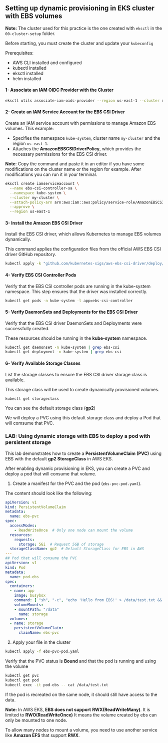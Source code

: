 ## Setting up dynamic provisioning in EKS cluster with EBS volumes

**Note:** The cluster used for this practice is the one created with `eksctl` in the `00-cluster-setup` folder.

Before starting, you must create the cluster and update your `kubeconfig`

Prerequisites:
- AWS CLI installed and configured
- kubectl installed
- eksctl installed
- helm installed

#### 1- Associate an IAM OIDC Provider with the Cluster

```bash
eksctl utils associate-iam-oidc-provider --region us-east-1 --cluster my-cluster --approve
```
#### 2- Create an IAM Service Account for the EBS CSI Driver

Create an IAM service account with permissions to manage Amazon EBS volumes. This example:
- Specifies the namespace `kube-system`, cluster name `my-cluster` and the region `us-east-1`.
- Attaches the **AmazonEBSCSIDriverPolicy**, which provides the necessary permissions for the EBS CSI driver.

**Note**: Copy the command and paste it in an editor if you have some modifications on the cluster name or the region for example. After modifications you can run it in your terminal.

```bash
eksctl create iamserviceaccount \
  --name ebs-csi-controller-sa \
  --namespace kube-system \
  --cluster my-cluster \
  --attach-policy-arn arn:aws:iam::aws:policy/service-role/AmazonEBSCSIDriverPolicy \
  --approve \
  --region us-east-1
```
#### 3- Install the Amazon EBS CSI Driver
Install the EBS CSI driver, which allows Kubernetes to manage EBS volumes dynamically. 

This command applies the configuration files from the official AWS EBS CSI driver GitHub repository.
```bash
kubectl apply -k "github.com/kubernetes-sigs/aws-ebs-csi-driver/deploy/kubernetes/overlays/stable/ecr/?ref=release-1.20"
```
#### 4- Verify EBS CSI Controller Pods
Verify that the EBS CSI controller pods are running in the kube-system namespace. This step ensures that the driver was installed correctly.
```bash
kubectl get pods -n kube-system -l app=ebs-csi-controller
```
#### 5- Verify DaemonSets and Deployments for the EBS CSI Driver
Verify that the EBS CSI driver DaemonSets and Deployments were successfully created. 

These resources should be running in the **kube-system** namespace.
```bash
kubectl get daemonset -n kube-system | grep ebs-csi
kubectl get deployment -n kube-system | grep ebs-csi
```
#### 6- Verify Available Storage Classes
List the storage classes to ensure the EBS CSI driver storage class is available. 

This storage class will be used to create dynamically provisioned volumes.
```bash
kubectl get storageclass
```
You can see the default storage class (**gp2**)

We will deploy a PVC using this default storage class and deploy a Pod that will comsume that PVC.

### LAB: Using dynamic storage with EBS to deploy a pod with persistent storage

This lab demonstrates how to create a **PersistentVolumeClaim (PVC)** using EBS with the default **gp2 StorageClass** in AWS EKS.

After enabling dynamic provisioning in EKS, you can create a PVC and deploy a pod that will consume that volume.

1. Create a manifest for the PVC and the pod (`ebs-pvc-pod.yaml`). 

The content should look like the following:

```yaml
apiVersion: v1
kind: PersistentVolumeClaim
metadata:
  name: ebs-pvc
spec:
  accessModes:
    - ReadWriteOnce  # Only one node can mount the volume
  resources:
    requests:
      storage: 5Gi  # Request 5GB of storage
  storageClassName: gp2  # Default StorageClass for EBS in AWS
---
## Pod that will consume the PVC
apiVersion: v1
kind: Pod
metadata:
  name: pod-ebs
spec:
  containers:
  - name: app
    image: busybox
    command: [ "sh", "-c", "echo 'Hello from EBS!' > /data/test.txt && sleep 3600" ]
    volumeMounts:
    - mountPath: "/data"
      name: storage
  volumes:
  - name: storage
    persistentVolumeClaim:
      claimName: ebs-pvc
```
2. Apply your file in the cluster

```bash
kubectl apply -f ebs-pvc-pod.yaml
```
Verify that the PVC status is **Bound** and that the pod is running and using the volume
```bash
kubectl get pvc
kubectl get pod
kubectl exec -it pod-ebs -- cat /data/test.txt
```
If the pod is recreated on the same node, it should still have access to the data.

**Note:** In AWS EKS, **EBS does not support** **RWX(ReadWriteMany)**. It is limited to **RWO(ReadWriteOnce)** It means the volume created by ebs can only be mounted to one node. 

To allow many nodes to mount a volume, you need to use another service like **Amazon EFS** that support **RWX**.
